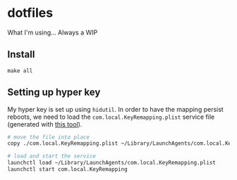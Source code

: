 # dotfiles

What I'm using... Always a WIP

## Install

`make all`

## Setting up hyper key

My hyper key is set up using `hidutil`. In order to have the mapping persist reboots, we need to load the `com.local.KeyRemapping.plist` service file (generated with [this tool](https://hidutil-generator.netlify.app/)).

```bash
# move the file into place
copy ./com.local.KeyRemapping.plist ~/Library/LaunchAgents/com.local.KeyRemapping.plist

# load and start the service
launchctl load ~/Library/LaunchAgents/com.local.KeyRemapping.plist
launchctl start com.local.KeyRemapping
```
